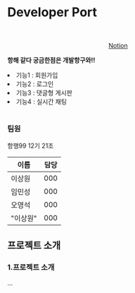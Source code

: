 <h1>Developer Port</h1>
<br>
<p align="center" dir="auto">
<a href="https://cypress-tablecloth-6a6.notion.site/99-ToyProject-12-21-3076c77153034ea5a83d82790ce9257d" rel="nofollow">Notion</a>
</p>
<p dir="auto">
<strong>항해 같다 궁금한점은 개발항구와!!</strong>
</p>
<li>기능1 : 회원가입</li>
<li>기능2 : 로그인</li>
<li>기능3 : 댓글형 게시판</li>
<li>기능4 : 실시간 채팅</li>
<h1></h1>
<h3>팀원</h3>
<p>항행99 12기 21조</p>
<table>
<thead>
<tr>
    <th>이름</th>
    <th>담당</th>
</tr>
</thead>
<tbody>
<tr>
    <td>
        이상원
    </td>
    <td>
        000
    </td>
</tr>
<tr>
    <td>
        임민성
    </td>
    <td>
        000
    </td>
</tr>
<tr>
    <td>
        오영석
    </td>
    <td>
        000
    </td>
</tr>
<tr>
    <td>
        "이상원"
    </td>
    <td>
        000
    </td>
</tr>
</tbody>
</table>
<h2>프로젝트 소개</h2>
<h3>1.프로젝트 소개</h3>
<p>...</p>
